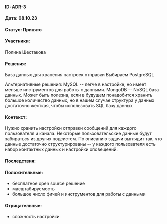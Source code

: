 #### ID: ADR-3

#### Дата: 08.10.23

#### Статус: Принято

#### Участники:
Полина Шестакова

#### Решения:
База данных для хранения настроек отправки
Выбираем PostgreSQL

Альтернативные решения: 
MySQL -- легче в настройке, но имеет меньше инструментов для работы с данными.
MongoDB -- NoSQL база данных. Может быть полезна, если в будущем понадобится хранить большое количество данных, но в нашем случае структура у данных достаточно жесткая, чтобы использовать SQL базу данных

#### Контекст:
Нужно хранить настройки отправки сообщений для каждого пользователя и канала. Некоторые пользовательские данные будут забираться из других подсистем. По описанию задачи выглядит так, что данные достаточно структурированы -- у каждого пользователя есть набор контактных данных и настройки оповещений.

#### Последствия:

#### Положительные:
* бесплатное open source решение
* масштабируемость
* большое число фичей и инструментов для работы с данными

#### Отрицательные:
* сложность настройки
